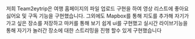 저희 Team2eytrip은 여행 홈페이지의 파일 업로드 구현을 하여 영상 리스트에 좋아요 싫어요 및 구독 기능을 구현했습니다. 그외에도 Mapbox를 통해 지도를 추가해 자기가 가고 싶은 장소를 저장하고 마커를 통해 보기 쉽게 ui를 구현했고 실시간 라이브기능을 통해 자기가 놀러간 장소에 대한 스트리밍을 진행 할수 있게 구현했습니다
